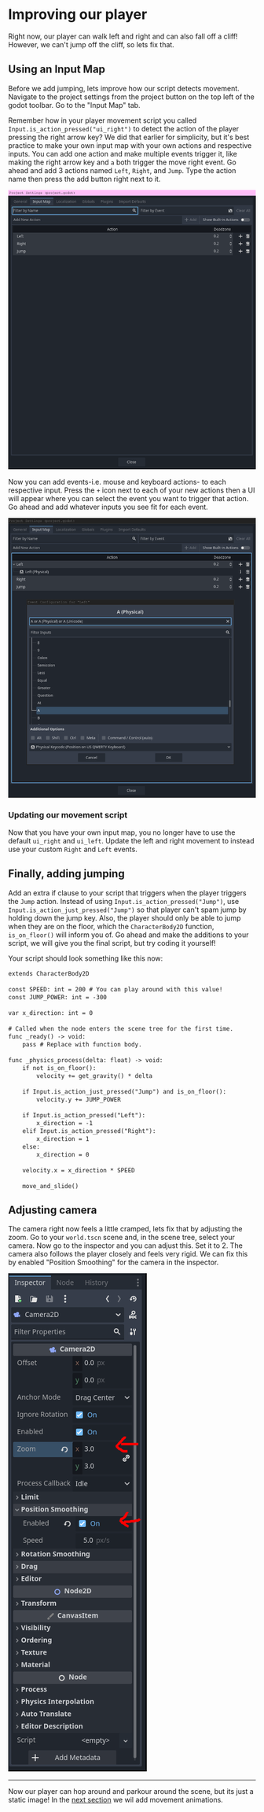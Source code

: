 # Improving our player

Right now, our player can walk left and right and can also fall off a cliff! However, we can't jump off the cliff, so lets fix that.

## Using an Input Map

Before we add jumping, lets improve how our script detects movement. Navigate to the project settings from the project button on the top left of the godot toolbar. Go to the "Input Map" tab.    


Remember how in your player movement script you called `Input.is_action_pressed("ui_right")` to detect the action of the player pressing the right arrow key? We did that earlier for simplicity, but it's best practice to make your own input map with your own actions and respective inputs. You can add one action and make multiple events trigger it, like making the right arrow key and `a` both trigger the move right event. Go ahead and add 3 actions named `Left`, `Right`, and `Jump`. Type the action name then press the add button right next to it. 

![input map tab](../images/section-3/adding-actions.png) 


Now you can add events-i.e. mouse and keyboard actions- to each respective input. Press the `+` icon next to each of your new actions then a UI will appear where you can select the event you want to trigger that action. Go ahead and add whatever inputs you see fit for each event.    

![adding actions](../images/section-3/adding-events.png) 


### Updating our movement script

Now that you have your own input map, you no longer have to use the default `ui_right` and `ui_left`. Update the left and right movement to instead use your custom `Right` and `Left` events.


## Finally, adding jumping

Add an extra if clause to your script that triggers when the player triggers the `Jump` action. Instead of using `Input.is_action_pressed("Jump")`, use `Input.is_action_just_pressed("Jump")` so that player can't spam jump by holding down the jump key. Also, the player should only be able to jump when they are on the floor, which the `CharacterBody2D` function, `is_on_floor()` will inform you of. Go ahead and make the additions to your script, we will give you the final script, but try coding it yourself!


Your script should look something like this now:

```gdscript
extends CharacterBody2D

const SPEED: int = 200 # You can play around with this value!
const JUMP_POWER: int = -300

var x_direction: int = 0

# Called when the node enters the scene tree for the first time.
func _ready() -> void:
	pass # Replace with function body.

func _physics_process(delta: float) -> void:
	if not is_on_floor():
		velocity += get_gravity() * delta
	
	if Input.is_action_just_pressed("Jump") and is_on_floor():
		velocity.y += JUMP_POWER
	
	if Input.is_action_pressed("Left"):
		x_direction = -1
	elif Input.is_action_pressed("Right"):
		x_direction = 1
	else:
		x_direction = 0
	
	velocity.x = x_direction * SPEED

	move_and_slide()
```


## Adjusting camera

The camera right now feels a little cramped, lets fix that by adjusting the zoom. Go to your `world.tscn` scene and, in the scene tree, select your camera. Now go to the inspector and you can adjust this. Set it to 2. The camera also follows the player closely and feels very rigid. We can fix this by enabled "Position Smoothing" for the camera in the inspector.   

![adjusting camera](../images/section-3/adjusting-camera.png)


---

Now our player can hop around and parkour around the scene, but its just a static image! In the [next section](./section-4.md) we wil add movement animations.
